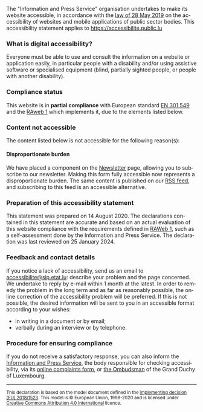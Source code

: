 <div class="decla-access" lang="en">
	<p> The "Information and Press Service" organisation undertakes to make its website accessible, in accordance with the 
		<a href="http://legilux.public.lu/eli/etat/leg/loi/2019/05/28/a373/jo">law of 28 May 2019</a> on the accessibility of websites and mobile applications of public sector bodies. This accessibility statement applies to 
		<a href="https://accessibilite.public.lu">https://accessibilite.public.lu</a>
	</p>
	<h3>What is digital accessibility?</h3>
	<p>Everyone must be able to use and consult the information on a website or application easily, in particular people with a disability and/or using assistive software or specialised equipment (blind, partially sighted people, or people with another disability).</p>
	<h3>Compliance status</h3>
	<p> This website is in 
		<strong>partial compliance</strong> with European standard 
		<a href="https://www.etsi.org/deliver/etsi_en/301500_301599/301549/02.01.02_60/en_301549v020102p.pdf">EN 301 549</a> and the 
		<a href="https://accessibilite.public.lu/de/raweb1/">RAweb 1</a> which implements it, due to the elements listed below. 
	</p>
	<h3>Content not accessible</h3>
	<p>The content listed below is not accessible for the following reason(s):</p>
	<h4>Disproportionate burden</h4>
	<p>We have placed a component on the <a href="../newsletter.html">Newsletter</a> page, allowing you to subscribe to our newsletter. Making this form fully accessible now represents a disproportionate burden. The same content is published on our <a href="../news/feed.xml">RSS feed</a>, and subscribing to this feed is an accessible alternative.</p> 
	<h3>Preparation of this accessibility statement</h3>
	<p> This statement was prepared on 14 August 2020. The declarations contained in this statement are accurate and based on an actual evaluation of this website compliance with the requirements defined in <a href="https://accessibilite.public.lu/de/raweb1/">RAWeb 1</a>, such as a self-assessment done by the Information and Press Service. The declaration was last reviewed on 25 January 2024. 
	</p>
	<h3>Feedback and contact details</h3>
	<p>If you notice a lack of accessibility, send us an email to 
		<a href="mailto:accessibilite@sip.etat.lu">accessibilite@sip.etat.lu</a>: describe your problem and the page concerned. We undertake to reply by e-mail within 1 month at the latest. In order to remedy the problem in the long term and as far as reasonably possible, the online correction of the accessibility problem will be preferred. If this is not possible, the desired information will be sent to you in an accessible format according to your wishes:
	</p>
	<ul>
		<li>in writing in a document or by email;</li>
		<li>verbally during an interview or by telephone.</li>
	</ul>
	<p></p>
	<h3>Procedure for ensuring compliance</h3>
	<p>If you do not receive a satisfactory response, you can also inform the 
		<a href="https://sip.gouvernement.lu">Information and Press Service</a>, the body responsible for checking accessibility, via its 
		<a href="https://sip.gouvernement.lu/fr/support/reclamation-accessibilite.html">online complaints form</a>, or 
		<a href="http://www.ombudsman.lu/">the Ombudsman</a> of the Grand Duchy of Luxembourg. 
	</p>
	<hr>
		<p><small>This declaration is based on the model document defined in the 
			<a href="https://eur-lex.europa.eu/legal-content/FR/TXT/?uri=CELEX%3A32018D1523" hreflang="en">implementing decision (EU) 2018/1523</a>. This model is © European Union, 1998-2020 and is licensed under 
			<a href="https://creativecommons.org/licenses/by/4.0/" hreflang="en" lang="en">Creative Commons Attribution 4.0 International</a> licence.
		</small></p>
	</div>